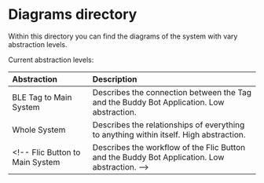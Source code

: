 # Diagrams directory

Within this directory you can find the diagrams of the system with vary abstraction levels.

Current abstraction levels:

Abstraction                 | Description
:-------------------------- | :------------------------------------------------------------------------------------------
BLE Tag to Main System      | Describes the connection between the Tag and the Buddy Bot Application. Low abstraction.
Whole System                | Describes the relationships of everything to anything within itself. High abstraction.
<!-- Flic Button to Main System  | Describes the workflow of the Flic Button and the Buddy Bot Application. Low abstraction. -->
